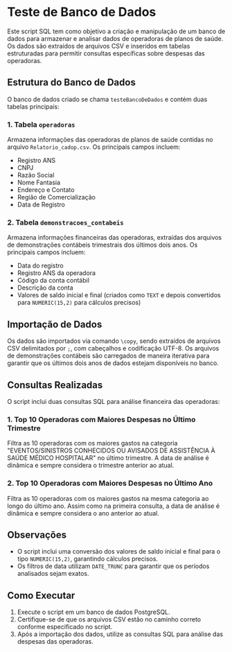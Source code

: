 # Teste de Banco de Dados
Este script SQL tem como objetivo a criação e manipulação de um banco de dados para armazenar e analisar dados de operadoras de planos de saúde. Os dados são extraídos de arquivos CSV e inseridos em tabelas estruturadas para permitir consultas específicas sobre despesas das operadoras.

## Estrutura do Banco de Dados
O banco de dados criado se chama `testeBancoDeDados` e contém duas tabelas principais:

### 1. Tabela `operadoras`
Armazena informações das operadoras de planos de saúde contidas no arquivo `Relatorio_cadop.csv`. Os principais campos incluem:
- Registro ANS
- CNPJ
- Razão Social
- Nome Fantasia
- Endereço e Contato
- Região de Comercialização
- Data de Registro

### 2. Tabela `demonstracoes_contabeis`
Armazena informações financeiras das operadoras, extraídas dos arquivos de demonstrações contábeis trimestrais dos últimos dois anos.
Os principais campos incluem:
- Data do registro
- Registro ANS da operadora
- Código da conta contábil
- Descrição da conta
- Valores de saldo inicial e final (criados como `TEXT` e depois convertidos para `NUMERIC(15,2)` para cálculos precisos)

## Importação de Dados
Os dados são importados via comando `\copy`, sendo extraídos de arquivos CSV delimitados por `;`, com cabeçalhos e codificação UTF-8.
Os arquivos de demonstrações contábeis são carregados de maneira iterativa para garantir que os últimos dois anos de dados estejam disponíveis no banco.

## Consultas Realizadas
O script inclui duas consultas SQL para análise financeira das operadoras:

### 1. Top 10 Operadoras com Maiores Despesas no Último Trimestre
Filtra as 10 operadoras com os maiores gastos na categoria "EVENTOS/SINISTROS CONHECIDOS OU AVISADOS DE ASSISTÊNCIA À SAÚDE MÉDICO HOSPITALAR" no último trimestre. A data de análise é dinâmica e sempre considera o trimestre anterior ao atual.

### 2. Top 10 Operadoras com Maiores Despesas no Último Ano
Filtra as 10 operadoras com os maiores gastos na mesma categoria ao longo do último ano. Assim como na primeira consulta, a data de análise é dinâmica e sempre considera o ano anterior ao atual.

## Observações
- O script inclui uma conversão dos valores de saldo inicial e final para o tipo `NUMERIC(15,2)`, garantindo cálculos precisos.
- Os filtros de data utilizam `DATE_TRUNC` para garantir que os períodos analisados sejam exatos.

## Como Executar
1. Execute o script em um banco de dados PostgreSQL.
2. Certifique-se de que os arquivos CSV estão no caminho correto conforme especificado no script.
3. Após a importação dos dados, utilize as consultas SQL para análise das despesas das operadoras.